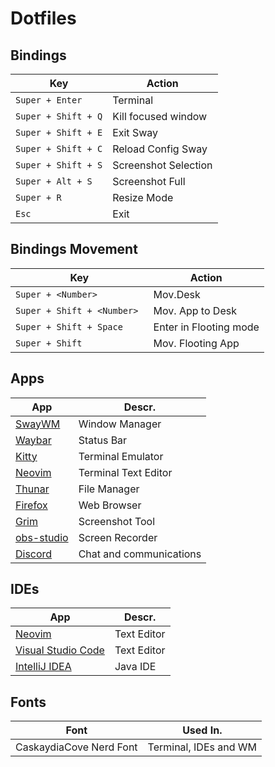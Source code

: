 # Dotfiles

## Bindings

| Key                 | Action               |
| ------------------- | -------------------- |
| `Super + Enter`     | Terminal             |
| `Super + Shift + Q` | Kill focused window  |
| `Super + Shift + E` | Exit Sway            |
| `Super + Shift + C` | Reload Config Sway   |
| `Super + Shift + S` | Screenshot Selection |
| `Super + Alt + S`   | Screenshot Full      |
| `Super + R`         | Resize Mode          |
| `Esc`               | Exit                 |

## Bindings Movement

| Key                         | Action                    |
| --------------------------- | ------------------------- |
| `Super + <Number> `         | Mov.Desk <Number>         |
| `Super + Shift + <Number> ` | Mov. App to Desk <Number> |
| `Super + Shift + Space`     | Enter in Flooting mode    |
| `Super + Shift`             | Mov. Flooting App         |

## Apps

| App            | Descr.                  |
| -------------- | ----------------------- |
| [SwayWM]()     | Window Manager          |
| [Waybar]()     | Status Bar              |
| [Kitty]()      | Terminal Emulator       |
| [Neovim]()     | Terminal Text Editor    |
| [Thunar]()     | File Manager            |
| [Firefox]()    | Web Browser             |
| [Grim]()       | Screenshot Tool         |
| [obs-studio]() | Screen Recorder         |
| [Discord]()    | Chat and communications |

## IDEs

| App                    | Descr.      |
| ---------------------- | ----------- |
| [Neovim]()             | Text Editor |
| [Visual Studio Code]() | Text Editor |
| [IntelliJ IDEA]()      | Java IDE    |

## Fonts

| Font                    | Used In.              |
| ----------------------- | --------------------- |
| CaskaydiaCove Nerd Font | Terminal, IDEs and WM |
